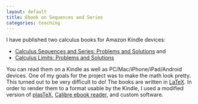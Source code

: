```yaml
---
layout: default
title: Ebook on Sequences and Series
categories: teaching
---
```


I have published two calculus books for Amazon Kindle devices:

* [Calculus Sequences and Series: Problems and Solutions](http://www.amazon.com/Calculus-Sequences-Problems-Solutions-ebook/dp/B0071Q2P90) and
* [Calculus Limits: Problems and Solutions](http://www.amazon.com/Calculus-Limits-Problems-Solutions-ebook/dp/B00850JO1S)

You can read them on a Kindle as well as PC/Mac/iPhone/iPad/Android
devices.  One of my goals for the project was to make the math look
pretty.  This turned out to be very difficult to do!  The books are
written in [LaTeX](http://www.latex-project.org/).  In order to render
them to a format usable by the Kindle, I used a modified version of
[plasTeX](http://plastex.sourceforge.net/), [Calibre ebook
reader](http://calibre-ebook.com/), and custom software.
